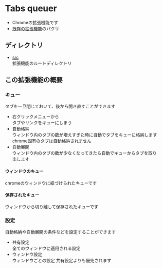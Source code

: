 
# Tabs queuer

- Chromeの拡張機能です
- [既存の拡張機能](https://chrome.google.com/webstore/detail/tabs-limiter-with-queue/kaamkonbephafcojgajnbgbdgbgbboap)のパクリ

## ディレクトリ

- [src](./src)  
    拡張機能のルートディレクトリ

## この拡張機能の概要

### キュー

タブを一旦閉じておいて、後から開き直すことができます

- 右クリックメニューから  
    タブやリンクをキューにしまう
- 自動格納  
    ウィンドウ内のタブの数が増えすぎた時に自動でタブをキューに格納します  
    chrome固有のタブは自動格納されません
- 自動展開  
    ウィンドウ内のタブの数が少なくなってきたら自動でキューからタブを取り出します

#### ウィンドウのキュー

chromeのウィンドウに紐づけられたキューです

#### 保存されたキュー

ウィンドウから切り離して保存されたキューです

### 設定

自動格納や自動展開の条件などを設定することができます

- 共有設定  
    全てのウィンドウに適用される設定
- ウィンドウ設定  
    ウィンドウごとの設定
    共有設定よりも優先されます
